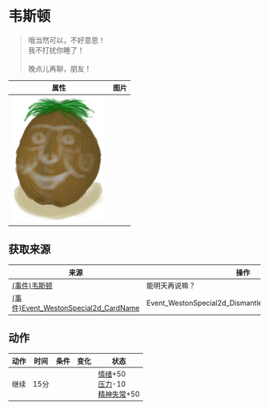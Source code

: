 # 韦斯顿  
> 哦当然可以，不好意思！<br>我不打扰你睡了！<br><br>晚点儿再聊，朋友！  
  
  属性  |   图片   
 ----  |  ----:   
   |  ![](Sprite/Weston.png)   
  
## 获取来源  
来源  |  操作  
----  |  ----  
[(事件)韦斯顿](Event_WestonSpecial1d.md)  |  能明天再说嘛？  
[(事件)Event_WestonSpecial2d_CardName](Event_WestonSpecial2d.md)  |  Event_WestonSpecial2d_DismantleActions[0].ActionName  
## 动作  
动作  |  时间  |  条件  |  变化  |  状态  
----  |  ----  |  ----  |  ----  |  ----  
继续<br>  |  15分  |    |    |  [情绪](Morale.md)+50<br>[压力](Stress.md)-10<br>[精神失常](MindState.md)+50  
